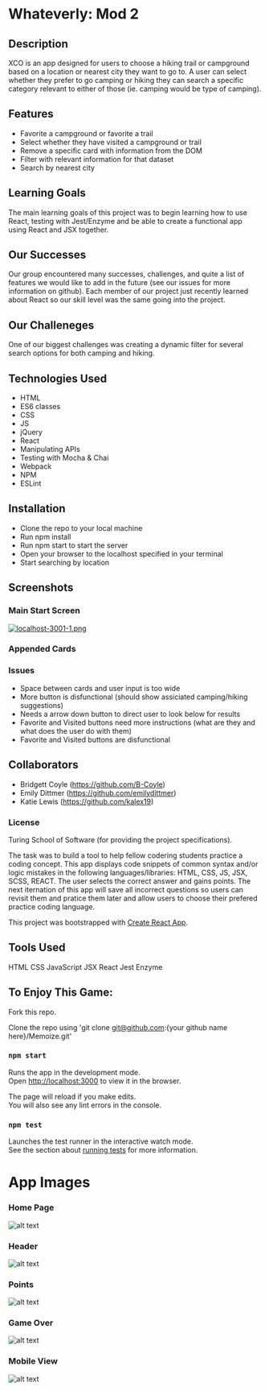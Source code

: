# Whateverly: Mod 2

## Description
XCO is an app designed for users to choose a hiking trail or campground based on a location or nearest city they want to go to. A user can select whether they prefer to go camping or hiking they can search a specific category relevant to either of those (ie. camping would be type of camping). 

## Features
* Favorite a campground or favorite a trail
* Select whether they have visited a campground or trail
* Remove a specific card with information from the DOM
* Filter with relevant information for that dataset
* Search by nearest city

## Learning Goals
The main learning goals of this project was to begin learning how to use React, testing with Jest/Enzyme and be able to create a functional app using React and JSX together. 

## Our Successes
Our group encountered many successes, challenges, and quite a list of features we would like to add in the future (see our issues for more information on github). Each member of our project just recently learned about React so our skill level was the same going into the project. 

## Our Challeneges
One of our biggest challenges was creating a dynamic filter for several search options for both camping and hiking.

## Technologies Used

* HTML 
* ES6 classes
* CSS
* JS
* jQuery
* React
* Manipulating APIs
* Testing with Mocha & Chai
* Webpack
* NPM
* ESLint

## Installation
* Clone the repo to your local machine
* Run npm install
* Run npm start to start the server
* Open your browser to the localhost specified in your terminal
* Start searching by location

## Screenshots
### Main Start Screen

[![localhost-3001-1.png](https://i.postimg.cc/bvzHM2bj/localhost-3001-1.png)](https://postimg.cc/fVr9SyBH)

### Appended Cards

### Issues

* Space between cards and user input is too wide
* More button is disfunctional (should show assiciated camping/hiking suggestions)
* Needs a arrow down button to direct user to look below for results
* Favorite and Visited buttons need more instructions (what are they and what does the user do with them)
* Favorite and Visited buttons are disfunctional

## Collaborators
* Bridgett Coyle (https://github.com/B-Coyle)
* Emily Dittmer (https://github.com/emilydittmer)
* Katie Lewis (https://github.com/kalex19)

### License
Turing School of Software (for providing the project specifications).





The task was to build a tool to help fellow codering students practice a coding concept. This app displays code snippets of common syntax and/or logic mistakes in the following languages/libraries: HTML, CSS, JS, JSX, SCSS, REACT. The user selects the correct answer and gains points. The next iternation of this app will save all incorrect questions so users can revisit them and pratice them later and allow users to choose their prefered practice coding language.

This project was bootstrapped with [Create React App](https://github.com/facebook/create-react-app). 

## Tools Used

HTML
CSS
JavaScript
JSX
React
Jest
Enzyme

## To Enjoy This Game:

Fork this repo. 

Clone the repo using 'git clone git@github.com:{your github name here}/Memoize.git'

### `npm start`

Runs the app in the development mode.<br>
Open [http://localhost:3000](http://localhost:3000) to view it in the browser.

The page will reload if you make edits.<br>
You will also see any lint errors in the console.

### `npm test`

Launches the test runner in the interactive watch mode.<br>
See the section about [running tests](https://facebook.github.io/create-react-app/docs/running-tests) for more information.


# App Images

### Home Page

![alt text](src/images/HomePage.png "Home Page")

### Header

![alt text](src/images/Header.png "Header")

### Points

![alt text](src/images/Points.png "Points")

### Game Over

![alt text](src/images/GameOver.png "Game Over")

### Mobile View

![alt text](src/images/MobileView.png "Mobile View")
